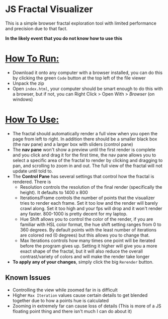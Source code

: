 # JS Fractal Visualizer

This is a simple browser fractal exploration tool with limited performance and precision due to that fact.

**In the likely event that you do not know how to use this**
# <u>How To Run:</u>
* Download it onto any computer with a browser installed, you can do this by clicking the green `Code` button at the top left of the file viewer
* Unpack the zip
* Open `index.html`, your computer should be smart enough to do this with a browser, but if not, you can Right Click > Open With > *Browser* (on windows)
# <u>How To Use:</u>
* The fractal should automatically render a full view when you open the page from left to right. In addition there should be a smaller black box (the nav pane) and a larger box with sliders (control pane)
* The **nav pane** won't show a preview until the first render is complete and you click and drag it for the first time, the nav pane allows you to select a specific area of the fractal to render by clicking and dragging to pan, and scrolling to zoom in and out. The full view of the fractal will not update until told to.
* The **Control Pane** has several settings that control how the fractal is rendered. There is
	- Resolution controls the resolution of the final render (specifically the height). It defaults to 1400 x 800
	- Iterations/Frame controls the number of points that the visualizer tries to render each frame. Set it too low and the render will barely crawl along. Set it too high and your fps will drop and it won't render any faster. 800-1000 is pretty decent for my laptop.
	- Hue Shift allows you to control the color of the render, if you are familiar with HSL color format, the hue shift setting ranges from 0 to 360 degrees. By default points with the least number of iterations are colored red (0 degrees) but this allows you to change that.
	- Max Iterations controls how many times one point will be iterated before the program gives up. Setting it higher will give you a more exact shape of the fractal, but it will also reduce the overall contrast/variety of colors and will make the render take longer
* **To apply any of your changes**, simply click the big `Rerender` button.

## Known Issues
* Controlling the view while zoomed far in is difficult
* Higher `Max Iteration` values cause certain details to get blended together due to how a points hue is calculated
* Zooming in extremely far can cause loss of details (This is more of a JS floating point thing and there isn't much I can do about it)